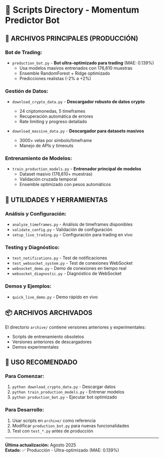 # 📁 Scripts Directory - Momentum Predictor Bot

## 🚀 **ARCHIVOS PRINCIPALES (PRODUCCIÓN)**

### **Bot de Trading:**

- `production_bot.py` - **Bot ultra-optimizado para trading** (MAE: 0.139%)
  - Usa modelos masivos entrenados con 176,610 muestras
  - Ensemble RandomForest + Ridge optimizado
  - Predicciones realistas (-2% a +2%)

### **Gestión de Datos:**

- `download_crypto_data.py` - **Descargador robusto de datos crypto**
  - 24 criptomonedas, 5 timeframes
  - Recuperación automática de errores
  - Rate limiting y progreso detallado

- `download_massive_data.py` - **Descargador para datasets masivos**
  - 3000+ velas por símbolo/timeframe
  - Manejo de APIs y timeouts

### **Entrenamiento de Modelos:**

- `train_production_models.py` - **Entrenador principal de modelos**
  - Dataset masivo (176,610+ muestras)
  - Validación cruzada temporal
  - Ensemble optimizado con pesos automáticos

## 🔧 **UTILIDADES Y HERRAMIENTAS**

### **Análisis y Configuración:**

- `analyze_timeframes.py` - Análisis de timeframes disponibles
- `validate_config.py` - Validación de configuración
- `setup_live_trading.py` - Configuración para trading en vivo

### **Testing y Diagnóstico:**

- `test_notifications.py` - Test de notificaciones
- `test_websocket_system.py` - Test de conexiones WebSocket
- `websocket_demo.py` - Demo de conexiones en tiempo real
- `websocket_diagnostic.py` - Diagnóstico de WebSocket

### **Demos y Ejemplos:**

- `quick_live_demo.py` - Demo rápido en vivo

## 📦 **ARCHIVOS ARCHIVADOS**

El directorio `archive/` contiene versiones anteriores y experimentales:

- Scripts de entrenamiento obsoletos
- Versiones anteriores de descargadores
- Demos experimentales

## 🎯 **USO RECOMENDADO**

### **Para Comenzar:**

1. `python download_crypto_data.py` - Descargar datos
2. `python train_production_models.py` - Entrenar modelos
3. `python production_bot.py` - Ejecutar bot optimizado

### **Para Desarrollo:**

1. Usar scripts en `archive/` como referencia
2. Modificar `production_bot.py` para nuevas funcionalidades
3. Test con `test_*.py` antes de producción

---
**Última actualización:** Agosto 2025  
**Estado:** ✅ Producción - Ultra-optimizado (MAE: 0.139%)
